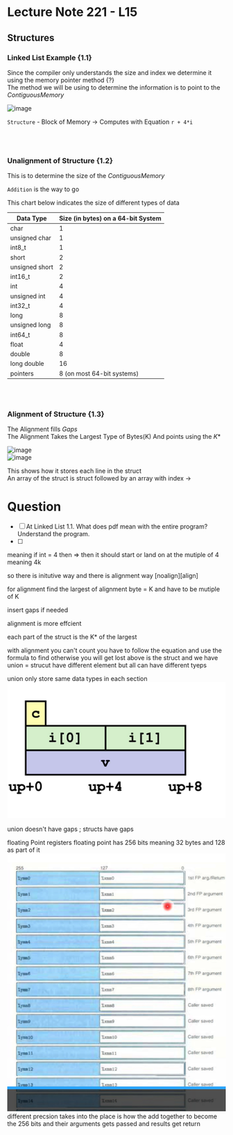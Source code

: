 # Lecture Note 221 - L15

## Structures

### Linked List Example {1.1}

Since the compiler only understands the size and index we determine it using the memory pointer method {?} <br>
The method we will be using to determine the information is to point to the $Contiguous Memory$<br>

![image](https://github.com/MaxHao56/2023-Documentaton/assets/132418186/07173cd0-8fc9-496d-94bf-bece29de4b71)<br>

`Structure` - Block of Memory  &rarr; Computes with Equation `r + 4*i`<br>

<br>
<br>


### Unalignment of Structure {1.2}

This is to determine the size of the $Contiguous Memory$<br>

`Addition` is the way to go <br>

This chart below indicates the size of different types of data

| Data Type      | Size (in bytes) on a 64-bit System |
| -------------- | ---------------------------------- |
| char           | 1                                  |
| unsigned char  | 1                                  |
| int8_t         | 1                                  |
| short          | 2                                  |
| unsigned short | 2                                  |
| int16_t        | 2                                  |
| int            | 4                                  |
| unsigned int   | 4                                  |
| int32_t        | 4                                  |
| long           | 8                                  |
| unsigned long  | 8                                  |
| int64_t        | 8                                  |
| float          | 4                                  |
| double         | 8                                  |
| long double    | 16                                 |
| pointers       | 8 (on most 64-bit systems)         |

<br>
<br>

### Alignment of Structure {1.3}

The Alignment fills $Gaps$<br>
The Alignment Takes the Largest Type of Bytes(K) And points using the $K*$<br>

![image](https://github.com/MaxHao56/2023-Documentaton/assets/132418186/5132077f-5fd7-4d22-a29e-e1ebbc622def)<br>
![image](https://github.com/MaxHao56/2023-Documentaton/assets/132418186/be9f5934-5c27-43dc-9260-ae98f87d581b)<br>

This shows how it stores each line in the struct<br>
An array of the struct is struct followed by an array with index &rarr; 




# Question
- [ ] At Linked List 1.1. What does pdf mean with the entire program? Understand the program.
- [ ] 






meaning if int = 4 then => then it should start or land on at the mutiple of 4 meaning 4k

so there is initutive way and there is alignment way [noalign][align]


for alignment find the largest of alignment byte = K and have to be mutiple of K

insert gaps if needed

alignment is more effcient

each part of the struct is the K\* of the largest

with alignment you can't count you have to follow the equation and use the formula to find otherwise you will get lost
above is the struct and we have union = strucut have different element but all can have different tyeps

union only store same data types in each section![Alt text](image.png)

union doesn't have gaps ; structs have gaps

floating Point registers
floating point has 256 bits meaning 32 bytes and 128 as part of it![Alt text](image-1.png)
different precsion takes into the place
is how the add together to become the 256 bits
and their arguments gets passed and results get return
